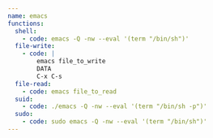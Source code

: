 ```yaml
---
name: emacs
functions:
  shell:
    - code: emacs -Q -nw --eval '(term "/bin/sh")'
  file-write:
    - code: |
        emacs file_to_write
        DATA
        C-x C-s
  file-read:
    - code: emacs file_to_read
  suid:
    - code: ./emacs -Q -nw --eval '(term "/bin/sh -p")'
  sudo:
    - code: sudo emacs -Q -nw --eval '(term "/bin/sh")'
---
```

